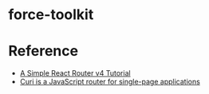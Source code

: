 # force-toolkit

# Reference
* [A Simple React Router v4 Tutorial](https://medium.com/@pshrmn/a-simple-react-router-v4-tutorial-7f23ff27adf)
* [Curi is a JavaScript router for single-page applications](https://curi.js.org/)